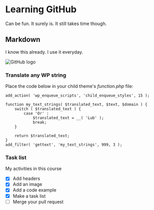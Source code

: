 # Learning GitHub

Can be fun. It surely is. It still takes time though.

## Markdown

I know this already. I use it everyday. 

![GitHub logo](https://github.githubassets.com/images/modules/logos_page/GitHub-Mark.png)

### Translate any WP string

Place the code below in your child theme's *function.php* file:

```
add_action( 'wp_enqueue_scripts', 'child_enqueue_styles', 15 );

function my_text_strings( $translated_text, $text, $domain ) {
    switch ( $translated_text ) {
        case 'Or' :
            $translated_text = __( 'Lub' );
            break;
    }

    return $translated_text;
}
add_filter( 'gettext', 'my_text_strings', 999, 3 );
```
### Task list

My activities in this course
- [x] Add headers
- [x] Add an image
- [x] Add a code example
- [x] Make a task list
- [ ] Merge your pull request
